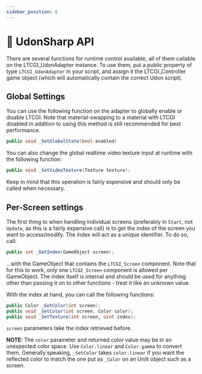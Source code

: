 ```yaml
---
sidebar_position: 6
---
```


# 🍜 UdonSharp API

There are several functions for runtime control available, all of them callable on the LTCGI_UdonAdapter instance. To use them, put a public property of type `LTCGI_UdonAdapter` in your script, and assign it the LTCGI_Controller game object (which will automatically contain the correct Udon script).

## Global Settings

You can use the following function on the adapter to globally enable or disable LTCGI. Note that material-swapping to a material with LTCGI disabled in addition to using this method is still recommended for best performance.
```csharp
public void _SetGlobalState(bool enabled)
```

You can also change the global realtime video texture input at runtime with the following function:
```csharp
public void _SetVideoTexture(Texture texture);
```
Keep in mind that this operation is fairly expensive and should only be called when necessary.

## Per-Screen settings

The first thing to when handling individual screens (preferably in `Start`, not `Update`, as this is a fairly expensive call) is to get the index of the screen you want to access/modify. The index will act as a unique identifier. To do so, call:

```csharp
public int _GetIndex(GameObject screen);
```

...with the GameObject that contains the `LTCGI_Screen` component. Note that for this to work, only one `LTCGI_Screen` component is allowed per GameObject. The index itself is internal and should be used for anything other than passing it on to other functions - treat it like an unknown value.

With the index at hand, you can call the following functions:

```csharp
public Color _GetColor(int screen);
public void _SetColor(int screen, Color color);
public void _SetTexture(int screen, uint index);
```

`screen` parameters take the index retrieved before.

**NOTE:** The `color` parameter and returned color value may be in an unexpected color space. Use `Color.linear` and `Color.gamma` to convert them. Generally speaking, `_SetColor` takes `color.linear` if you want the reflected color to match the one put as `_Color` on an Unlit object such as a screen.
